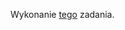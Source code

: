 Wykonanie [tego](https://github.com/marcin-filipiak/notatki_na_zajecia/blob/main/algorytmy_struktury_danych/zadanie_algorytm_dijkstry.md) zadania.
